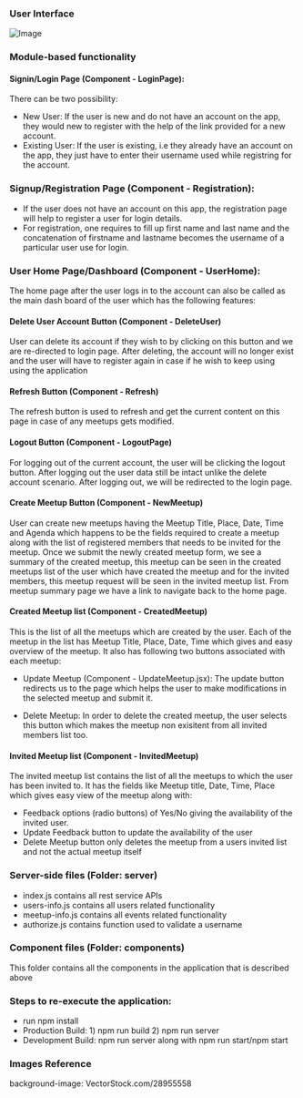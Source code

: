 ### User Interface

![Image](./src/images/ProposedSolutionDMDD.PNG)


### Module-based functionality

#### Signin/Login Page (Component - LoginPage): 
There can be two possibility: 
* New User: If the user is new and do not have an account on the app, they would new to register with the help of the link provided for a new account.
* Existing User: If the user is existing, i.e they already have an account on the app, they just have to enter their username used while registring for the account.

### Signup/Registration Page (Component - Registration): 
* If the user does not have an account on this app, the registration page will help to register a user for login details. 
* For registration, one requires to fill up first name and last name and the concatenation of firstname and lastname becomes the username of a particular user use for login.

### User Home Page/Dashboard (Component - UserHome): 
The home page after the user logs in to the account can also be called as the main dash board of the user which has the following features:

#### Delete User Account Button (Component - DeleteUser)
User can delete its account if they wish to by clicking on this button and we are re-directed to login page. After deleting, the account will no longer exist and the user will have to register again in case if he wish to keep using using the application

#### Refresh Button (Component - Refresh)
The refresh button is used to refresh and get the current content on this page in case of any meetups gets modified.

#### Logout Button (Component - LogoutPage)
For logging out of the current account, the user will be clicking the logout button. After logging out the user data still be intact unlike the delete account scenario. After logging out, we will be redirected to the login page.

#### Create Meetup Button (Component - NewMeetup)
User can create new meetups having the Meetup Title, Place, Date, Time and Agenda which happens to be the fields required to create a meetup along with the list of registered members that needs to be invited for the meetup. Once we submit the newly created meetup form, we see a summary of the created meetup, this meetup can be seen in the created meetups list of the user which have created the meetup and for the invited members, this meetup request will be seen in the invited meetup list. From meetup summary page we have a link to navigate back to the home page.

#### Created Meetup list (Component - CreatedMeetup)
This is the list of all the meetups which are created by the user. Each of the meetup in the list has Meetup Title, Place, Date, Time which gives and easy overview of the meetup. It also has following two buttons associated with each meetup:

* Update Meetup (Component - UpdateMeetup.jsx):
The update button redirects us to the page which helps the user to make modifications in the selected meetup and submit it.

* Delete Meetup:
In order to delete the created meetup, the user selects this button which makes the meetup non exisitent from all invited members list too.

#### Invited Meetup list (Component - InvitedMeetup)
The invited meetup list contains the list of all the meetups to which the user has been invited to. It has the fields like Meetup title, Date, Time, Place which gives easy view of the meetup along with:
* Feedback options (radio buttons) of Yes/No giving the availability of the invited user.
* Update Feedback button to update the availability of the user
* Delete Meetup button only deletes the meetup from a users invited list and not the actual meetup itself
 
### Server-side files (Folder: server)
* index.js contains all rest service APIs
* users-info.js contains all users related functionality
* meetup-info.js contains all events related functionality
* authorize.js contains function used to validate a username

### Component files (Folder: components)
This folder contains all the components in the application that is described above 

### Steps to re-execute the application:

* run npm install
* Production Build: 1) npm run build 2) npm run server
* Development Build: npm run server along with npm run start/npm start 


### Images Reference
background-image: VectorStock.com/28955558

